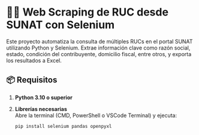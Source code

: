 # 🕵️‍♂️ Web Scraping de RUC desde SUNAT con Selenium

Este proyecto automatiza la consulta de múltiples RUCs en el portal SUNAT utilizando Python y Selenium. Extrae información clave como razón social, estado, condición del contribuyente, domicilio fiscal, entre otros, y exporta los resultados a Excel.

## 📦 Requisitos

1. **Python 3.10 o superior**
2. **Librerías necesarias**  
   Abre la terminal (CMD, PowerShell o VSCode Terminal) y ejecuta:

   ```bash
   pip install selenium pandas openpyxl
